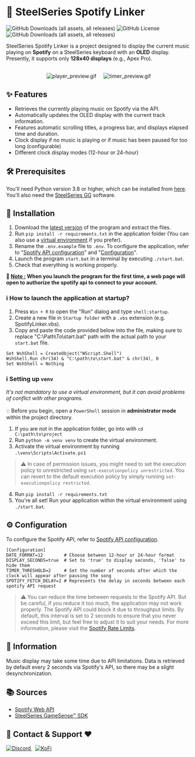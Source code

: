 # 🎵 SteelSeries Spotify Linker
![GitHub Downloads (all assets, all releases)](https://img.shields.io/badge/Windows-0078D6?style=for-the-badge&logo=windows&logoColor=white)
![GitHub License](https://img.shields.io/github/license/ImFireGod/SteelSeries-Spotify-Linker?style=for-the-badge)
![GitHub Downloads (all assets, all releases)](https://img.shields.io/github/downloads/ImFireGod/SteelSeries-Spotify-Linker/total?style=for-the-badge)

SteelSeries Spotify Linker is a project designed to display the current music playing on **Spotify** on a SteelSeries keyboard with an **OLED** display. Presently, it supports only **128x40 displays** (e.g., Apex Pro).
<br/>
<br/>

<div align="center">
  <img src="https://github.com/ImFireGod/SteelSeries-Spotify-Linker/assets/49344172/9f96c4bd-a123-436b-ace1-f7f5de4f0be0" alt="player_preview.gif">
  &nbsp&nbsp&nbsp
  <img src="https://github.com/ImFireGod/SteelSeries-Spotify-Linker/assets/49344172/a006d08a-f802-4603-8d5f-e2a62e9a83ef" alt="timer_preview.gif">
</div>

## ✨ Features
- Retrieves the currently playing music on Spotify via the API.
- Automatically updates the OLED display with the current track information.
- Features automatic scrolling titles, a progress bar, and displays elapsed time and duration.
- Clock display if no music is playing or if music has been paused for too long (configurable)
- Different clock display modes (12-hour or 24-hour)

## 🛠️ Prerequisites
You'll need Python version 3.8 or higher, which can be installed from [here](https://www.python.org/downloads/).
You'll also need the [SteelSeries GG](https://fr.steelseries.com/gg/engine) software.

## 🚀 Installation
1. Download the [latest version](https://github.com/ImFireGod/SteelSeries-Spotify-Linker/releases/latest) of the program and extract the files.
2. Run `pip install -r requirements.txt` in the application folder (You can also use a [virtual environment](#ℹ%EF%B8%8F-setting-up-venv) if you prefer).
3. Rename the `.env.example` file to `.env`. To configure the application, refer to "[Spotify API configuration](CONFIGURE_SPOTIFY_API.md)" and "[Configuration](#-configuration)".
4. Launch the program `start.bat` in a terminal by executing `./start.bat`.
5. Check that everything is working properly.

**📄 <ins>Note :</ins> When you launch the program for the first time, a web page will open to authorize the spotify api to connect to your account.**
### ℹ️ How to launch the application at startup?
1. Press `Win + R` to open the "Run" dialog and type `shell:startup`.
2. Create a new file in `Startup folder` with a `.vbs` extension (e.g. SpotifyLinker.vbs).
3. Copy and paste the code provided below into the file, making sure to replace "C:\Path\To\start.bat" path with the actual path to your `start.bat` file.
```VBS
Set WshShell = CreateObject("WScript.Shell")
WshShell.Run chr(34) & "C:\path\to\start.bat" & chr(34), 0
Set WshShell = Nothing
```

### ℹ️ Setting up `venv`
*It's not mandatory to use a virtual environment, but it can avoid problems of conflict with other programs.*<br/><br/>
💡 Before you begin, open a `PowerShell` session in **administrator mode** within the project directory.
1. If you are not in the application folder, go into with `cd C:\path\to\project`
2. Run `python -m venv venv` to create the virtual environment.
3. Activate the virtual environment by running `.\venv\Scripts\Activate.ps1`<br/>
> ⚠️ In case of permission issues, you might need to set the execution policy to unrestricted using `set-executionpolicy unrestricted`. You can revert to the default execution policy by simply running `set-executionpolicy restricted`.
4. Run `pip install -r requirements.txt`
5. You're all set! Run your application within the virtual environment using `./start.bat`.


## ⚙ Configuration
To configure the Spotify API, refer to [Spotify API configuration](CONFIGURE_SPOTIFY_API.md).
```ENV
[Configuration]
DATE_FORMAT=12        # Choose between 12-hour or 24-hour format
DISPLAY_SECONDS=true  # Set to 'true' to display seconds, 'false' to hide them
TIMER_THRESHOLD=2     # Set the number of seconds after which the clock will appear after pausing the song
SPOTIFY_FETCH_DELAY=2 # Represents the delay in seconds between each spotify API request
```
> ⚠️ You can reduce the time between requests to the Spotify API. But be careful, if you reduce it too much, the application may not work properly. The Spotify API could block it due to throughput limits. By default, this interval is set to 2 seconds to ensure that you never exceed this limit, but feel free to adjust it to suit your needs. For more information, please visit the [Spotify Rate Limits](https://developer.spotify.com/documentation/web-api/concepts/rate-limits).

## 📝 Information
Music display may take some time due to API limitations. Data is retrieved by default every 2 seconds via Spotify's API, so there may be a slight desynchronization.

## 📚 Sources
- [Spotify Web API](https://developer.spotify.com/documentation/web-api)
- [SteelSeries GameSense™ SDK](https://github.com/SteelSeries/gamesense-sdk)

## 📧 Contact & Support ❤
<div align="left">
  <a href="https://discordapp.com/users/391697907667042304">
    <img src="https://img.shields.io/badge/Discord-blue?style=for-the-badge&logo=discord&logoColor=white" alt="Discord"/>
  </a>&nbsp
  <a href="https://ko-fi.com/Y8Y7UU8SZ">
    <img src="https://img.shields.io/badge/Ko--fi-Support-019cde?logo=ko-fi&style=for-the-badge" alt="KoFi">
  </a>
</div>

